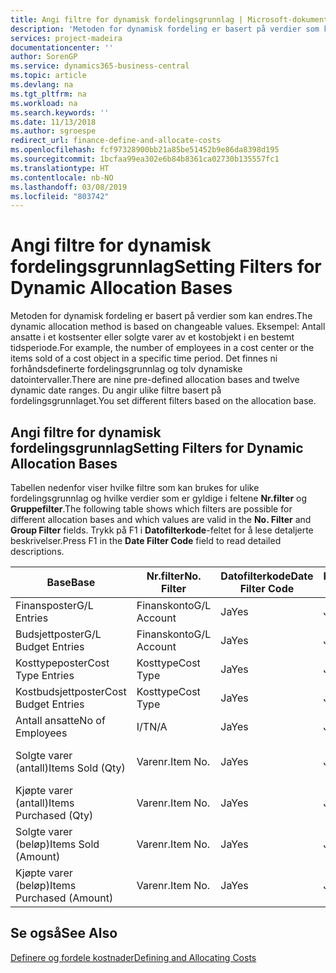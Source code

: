 ```yaml
---
title: Angi filtre for dynamisk fordelingsgrunnlag | Microsoft-dokumentasjon
description: 'Metoden for dynamisk fordeling er basert på verdier som kan endres. Eksempel: Antall ansatte i et kostsenter eller solgte varer av et kostobjekt i en bestemt tidsperiode. Det finnes ni forhåndsdefinerte fordelingsgrunnlag og tolv dynamiske datointervaller. Du angir ulike filtre basert på fordelingsgrunnlaget.'
services: project-madeira
documentationcenter: ''
author: SorenGP
ms.service: dynamics365-business-central
ms.topic: article
ms.devlang: na
ms.tgt_pltfrm: na
ms.workload: na
ms.search.keywords: ''
ms.date: 11/13/2018
ms.author: sgroespe
redirect_url: finance-define-and-allocate-costs
ms.openlocfilehash: fcf97328900bb21a85be51452b9e86da8398d195
ms.sourcegitcommit: 1bcfaa99ea302e6b84b8361ca02730b135557fc1
ms.translationtype: HT
ms.contentlocale: nb-NO
ms.lasthandoff: 03/08/2019
ms.locfileid: "803742"
---
```

# <a name="setting-filters-for-dynamic-allocation-bases"></a><span data-ttu-id="f05be-106">Angi filtre for dynamisk fordelingsgrunnlag</span><span class="sxs-lookup"><span data-stu-id="f05be-106">Setting Filters for Dynamic Allocation Bases</span></span>
<span data-ttu-id="f05be-107">Metoden for dynamisk fordeling er basert på verdier som kan endres.</span><span class="sxs-lookup"><span data-stu-id="f05be-107">The dynamic allocation method is based on changeable values.</span></span> <span data-ttu-id="f05be-108">Eksempel: Antall ansatte i et kostsenter eller solgte varer av et kostobjekt i en bestemt tidsperiode.</span><span class="sxs-lookup"><span data-stu-id="f05be-108">For example, the number of employees in a cost center or the items sold of a cost object in a specific time period.</span></span> <span data-ttu-id="f05be-109">Det finnes ni forhåndsdefinerte fordelingsgrunnlag og tolv dynamiske datointervaller.</span><span class="sxs-lookup"><span data-stu-id="f05be-109">There are nine pre-defined allocation bases and twelve dynamic date ranges.</span></span> <span data-ttu-id="f05be-110">Du angir ulike filtre basert på fordelingsgrunnlaget.</span><span class="sxs-lookup"><span data-stu-id="f05be-110">You set different filters based on the allocation base.</span></span>  

## <a name="setting-filters-for-dynamic-allocation-bases"></a><span data-ttu-id="f05be-111">Angi filtre for dynamisk fordelingsgrunnlag</span><span class="sxs-lookup"><span data-stu-id="f05be-111">Setting Filters for Dynamic Allocation Bases</span></span>  
 <span data-ttu-id="f05be-112">Tabellen nedenfor viser hvilke filtre som kan brukes for ulike fordelingsgrunnlag og hvilke verdier som er gyldige i feltene **Nr.filter** og **Gruppefilter**.</span><span class="sxs-lookup"><span data-stu-id="f05be-112">The following table shows which filters are possible for different allocation bases and which values are valid in the **No. Filter** and **Group Filter** fields.</span></span> <span data-ttu-id="f05be-113">Trykk på F1 i **Datofilterkode**-feltet for å lese detaljerte beskrivelser.</span><span class="sxs-lookup"><span data-stu-id="f05be-113">Press F1 in the **Date Filter Code** field to read detailed descriptions.</span></span>  

|<span data-ttu-id="f05be-114">**Base**</span><span class="sxs-lookup"><span data-stu-id="f05be-114">**Base**</span></span>|<span data-ttu-id="f05be-115">**Nr.filter**</span><span class="sxs-lookup"><span data-stu-id="f05be-115">**No. Filter**</span></span>|<span data-ttu-id="f05be-116">**Datofilterkode**</span><span class="sxs-lookup"><span data-stu-id="f05be-116">**Date Filter Code**</span></span>|<span data-ttu-id="f05be-117">**Kostsenterfilter**</span><span class="sxs-lookup"><span data-stu-id="f05be-117">**Cost Center Filter**</span></span>|<span data-ttu-id="f05be-118">**Kostobjektfilter**</span><span class="sxs-lookup"><span data-stu-id="f05be-118">**Cost Object Filter**</span></span>|<span data-ttu-id="f05be-119">**Gruppefilter**</span><span class="sxs-lookup"><span data-stu-id="f05be-119">**Group Filter**</span></span>|  
|--------------|----------------------------------------|----------------------------------------------|------------------------------------------------|------------------------------------------------|------------------------------------------|  
|<span data-ttu-id="f05be-120">Finansposter</span><span class="sxs-lookup"><span data-stu-id="f05be-120">G/L Entries</span></span>|<span data-ttu-id="f05be-121">Finanskonto</span><span class="sxs-lookup"><span data-stu-id="f05be-121">G/L Account</span></span>|<span data-ttu-id="f05be-122">Ja</span><span class="sxs-lookup"><span data-stu-id="f05be-122">Yes</span></span>|<span data-ttu-id="f05be-123">Ja</span><span class="sxs-lookup"><span data-stu-id="f05be-123">Yes</span></span>|<span data-ttu-id="f05be-124">Ja</span><span class="sxs-lookup"><span data-stu-id="f05be-124">Yes</span></span>|<span data-ttu-id="f05be-125">I/T</span><span class="sxs-lookup"><span data-stu-id="f05be-125">N/A</span></span>|  
|<span data-ttu-id="f05be-126">Budsjettposter</span><span class="sxs-lookup"><span data-stu-id="f05be-126">G/L Budget Entries</span></span>|<span data-ttu-id="f05be-127">Finanskonto</span><span class="sxs-lookup"><span data-stu-id="f05be-127">G/L Account</span></span>|<span data-ttu-id="f05be-128">Ja</span><span class="sxs-lookup"><span data-stu-id="f05be-128">Yes</span></span>|<span data-ttu-id="f05be-129">Ja</span><span class="sxs-lookup"><span data-stu-id="f05be-129">Yes</span></span>|<span data-ttu-id="f05be-130">Ja</span><span class="sxs-lookup"><span data-stu-id="f05be-130">Yes</span></span>|<span data-ttu-id="f05be-131">Budsjettnavn</span><span class="sxs-lookup"><span data-stu-id="f05be-131">G/L Budget Name</span></span>|  
|<span data-ttu-id="f05be-132">Kosttypeposter</span><span class="sxs-lookup"><span data-stu-id="f05be-132">Cost Type Entries</span></span>|<span data-ttu-id="f05be-133">Kosttype</span><span class="sxs-lookup"><span data-stu-id="f05be-133">Cost Type</span></span>|<span data-ttu-id="f05be-134">Ja</span><span class="sxs-lookup"><span data-stu-id="f05be-134">Yes</span></span>|<span data-ttu-id="f05be-135">Ja</span><span class="sxs-lookup"><span data-stu-id="f05be-135">Yes</span></span>|<span data-ttu-id="f05be-136">Ja</span><span class="sxs-lookup"><span data-stu-id="f05be-136">Yes</span></span>|<span data-ttu-id="f05be-137">I/T</span><span class="sxs-lookup"><span data-stu-id="f05be-137">N/A</span></span>|  
|<span data-ttu-id="f05be-138">Kostbudsjettposter</span><span class="sxs-lookup"><span data-stu-id="f05be-138">Cost Budget Entries</span></span>|<span data-ttu-id="f05be-139">Kosttype</span><span class="sxs-lookup"><span data-stu-id="f05be-139">Cost Type</span></span>|<span data-ttu-id="f05be-140">Ja</span><span class="sxs-lookup"><span data-stu-id="f05be-140">Yes</span></span>|<span data-ttu-id="f05be-141">Ja</span><span class="sxs-lookup"><span data-stu-id="f05be-141">Yes</span></span>|<span data-ttu-id="f05be-142">Ja</span><span class="sxs-lookup"><span data-stu-id="f05be-142">Yes</span></span>|<span data-ttu-id="f05be-143">Budsjettnavn</span><span class="sxs-lookup"><span data-stu-id="f05be-143">Budget Name</span></span>|  
|<span data-ttu-id="f05be-144">Antall ansatte</span><span class="sxs-lookup"><span data-stu-id="f05be-144">No of Employees</span></span>|<span data-ttu-id="f05be-145">I/T</span><span class="sxs-lookup"><span data-stu-id="f05be-145">N/A</span></span>|<span data-ttu-id="f05be-146">Ja</span><span class="sxs-lookup"><span data-stu-id="f05be-146">Yes</span></span>|<span data-ttu-id="f05be-147">Ja</span><span class="sxs-lookup"><span data-stu-id="f05be-147">Yes</span></span>|<span data-ttu-id="f05be-148">Ja</span><span class="sxs-lookup"><span data-stu-id="f05be-148">Yes</span></span>|<span data-ttu-id="f05be-149">I/T</span><span class="sxs-lookup"><span data-stu-id="f05be-149">N/A</span></span>|  
|<span data-ttu-id="f05be-150">Solgte varer (antall)</span><span class="sxs-lookup"><span data-stu-id="f05be-150">Items Sold (Qty)</span></span>|<span data-ttu-id="f05be-151">Varenr.</span><span class="sxs-lookup"><span data-stu-id="f05be-151">Item No.</span></span>|<span data-ttu-id="f05be-152">Ja</span><span class="sxs-lookup"><span data-stu-id="f05be-152">Yes</span></span>|<span data-ttu-id="f05be-153">Ja</span><span class="sxs-lookup"><span data-stu-id="f05be-153">Yes</span></span>|<span data-ttu-id="f05be-154">Ja</span><span class="sxs-lookup"><span data-stu-id="f05be-154">Yes</span></span>|<span data-ttu-id="f05be-155">Bokføringsgruppe - lager</span><span class="sxs-lookup"><span data-stu-id="f05be-155">Inventory Posting Group</span></span>|  
|<span data-ttu-id="f05be-156">Kjøpte varer (antall)</span><span class="sxs-lookup"><span data-stu-id="f05be-156">Items Purchased (Qty)</span></span>|<span data-ttu-id="f05be-157">Varenr.</span><span class="sxs-lookup"><span data-stu-id="f05be-157">Item No.</span></span>|<span data-ttu-id="f05be-158">Ja</span><span class="sxs-lookup"><span data-stu-id="f05be-158">Yes</span></span>|<span data-ttu-id="f05be-159">Ja</span><span class="sxs-lookup"><span data-stu-id="f05be-159">Yes</span></span>|<span data-ttu-id="f05be-160">Ja</span><span class="sxs-lookup"><span data-stu-id="f05be-160">Yes</span></span>|<span data-ttu-id="f05be-161">Bokføringsgruppe - lager</span><span class="sxs-lookup"><span data-stu-id="f05be-161">Inventory Posting Group</span></span>|  
|<span data-ttu-id="f05be-162">Solgte varer (beløp)</span><span class="sxs-lookup"><span data-stu-id="f05be-162">Items Sold (Amount)</span></span>|<span data-ttu-id="f05be-163">Varenr.</span><span class="sxs-lookup"><span data-stu-id="f05be-163">Item No.</span></span>|<span data-ttu-id="f05be-164">Ja</span><span class="sxs-lookup"><span data-stu-id="f05be-164">Yes</span></span>|<span data-ttu-id="f05be-165">Ja</span><span class="sxs-lookup"><span data-stu-id="f05be-165">Yes</span></span>|<span data-ttu-id="f05be-166">Ja</span><span class="sxs-lookup"><span data-stu-id="f05be-166">Yes</span></span>|<span data-ttu-id="f05be-167">Bokføringsgruppe - lager</span><span class="sxs-lookup"><span data-stu-id="f05be-167">Inventory Posting Group</span></span>|  
|<span data-ttu-id="f05be-168">Kjøpte varer (beløp)</span><span class="sxs-lookup"><span data-stu-id="f05be-168">Items Purchased (Amount)</span></span>|<span data-ttu-id="f05be-169">Varenr.</span><span class="sxs-lookup"><span data-stu-id="f05be-169">Item No.</span></span>|<span data-ttu-id="f05be-170">Ja</span><span class="sxs-lookup"><span data-stu-id="f05be-170">Yes</span></span>|<span data-ttu-id="f05be-171">Ja</span><span class="sxs-lookup"><span data-stu-id="f05be-171">Yes</span></span>|<span data-ttu-id="f05be-172">Ja</span><span class="sxs-lookup"><span data-stu-id="f05be-172">Yes</span></span>|<span data-ttu-id="f05be-173">Bokføringsgruppe - lager</span><span class="sxs-lookup"><span data-stu-id="f05be-173">Inventory Posting Group</span></span>|  

## <a name="see-also"></a><span data-ttu-id="f05be-174">Se også</span><span class="sxs-lookup"><span data-stu-id="f05be-174">See Also</span></span>  
[<span data-ttu-id="f05be-175">Definere og fordele kostnader</span><span class="sxs-lookup"><span data-stu-id="f05be-175">Defining and Allocating Costs</span></span>](finance-define-and-allocate-costs.md)
